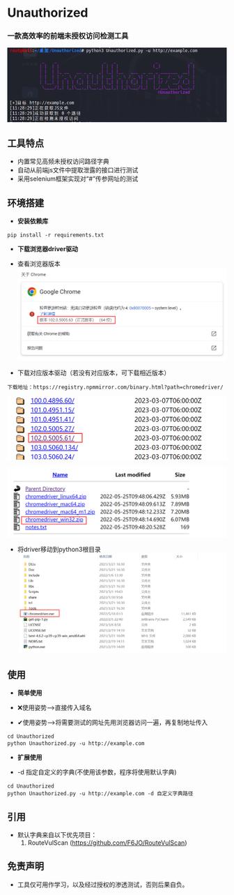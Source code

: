 # Unauthorized

### 一款高效率的前端未授权访问检测工具


![logo](https://github.com/CHINA-china/Unauthorize/blob/master/static/logo.png)

## 工具特点

- 内置常见高频未授权访问路径字典
- 自动从前端js文件中提取泄露的接口进行测试
- 采用selenium框架实现对“#”传参网址的测试

## 环境搭建

- **安装依赖库**
```
pip install -r requirements.txt
```

- **下载浏览器driver驱动**

- 查看浏览器版本
![chrome](https://github.com/CHINA-china/Unauthorize/blob/master/static/picture/Install/chrome.png)
- 下载对应版本驱动（若没有对应版本，可下载相近版本）
```
下载地址：https://registry.npmmirror.com/binary.html?path=chromedriver/                                  
```

![chrome](https://github.com/CHINA-china/Unauthorize/blob/master/static/picture/Install/drive1.png)

![chrome](https://github.com/CHINA-china/Unauthorize/blob/master/static/picture/Install/drive2.png)
- 将driver移动到python3根目录
![chrome](https://github.com/CHINA-china/Unauthorize/blob/master/static/picture/Install/python3.png)

## 使用

- **简单使用**

- ❌使用姿势-->直接传入域名
- ✔使用姿势-->将需要测试的网址先用浏览器访问一遍，再复制地址传入
```
cd Unauthorized
python Unauthorized.py -u http://example.com
```
- **扩展使用**

- -d 指定自定义的字典(不使用该参数，程序将使用默认字典)
```
cd Unauthorized
python Unauthorized.py -u http://example.com -d 自定义字典路径
```

## 引用
- 默认字典来自以下优先项目：
  1. RouteVulScan (https://github.com/F6JO/RouteVulScan)


## 免责声明
- 工具仅可用作学习，以及经过授权的渗透测试，否则后果自负。



